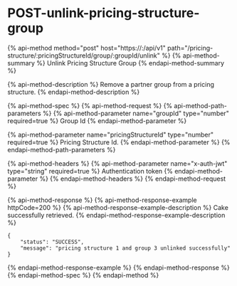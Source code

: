 # POST-unlink-pricing-structure-group

{% api-method method="post" host="https://<host>:<port>/api/v1" path="/pricing-structure/:pricingStructureId/group/:groupId/unlink" %}
{% api-method-summary %}
Unlink Pricing Structure Group
{% endapi-method-summary %}

{% api-method-description %}
Remove a partner group from a pricing structure.
{% endapi-method-description %}

{% api-method-spec %}
{% api-method-request %}
{% api-method-path-parameters %}
{% api-method-parameter name="groupId" type="number" required=true %}
Group Id
{% endapi-method-parameter %}

{% api-method-parameter name="pricingStructureId" type="number" required=true %}
Pricing Structure Id.
{% endapi-method-parameter %}
{% endapi-method-path-parameters %}

{% api-method-headers %}
{% api-method-parameter name="x-auth-jwt" type="string" required=true %}
Authentication token 
{% endapi-method-parameter %}
{% endapi-method-headers %}
{% endapi-method-request %}

{% api-method-response %}
{% api-method-response-example httpCode=200 %}
{% api-method-response-example-description %}
Cake successfully retrieved.
{% endapi-method-response-example-description %}

```
{
    "status": "SUCCESS",
    "message": "pricing structure 1 and group 3 unlinked successfully"
}
```
{% endapi-method-response-example %}
{% endapi-method-response %}
{% endapi-method-spec %}
{% endapi-method %}



